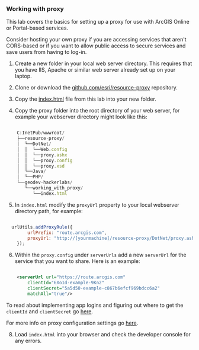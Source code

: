 ### Working with proxy

This lab covers the basics for setting up a proxy for use with ArcGIS Online or Portal-based services.

Consider hosting your own proxy if you are accessing services that aren't CORS-based or if you want to
allow public access to secure services and save users from having to log-in.

1. Create a new folder in your local web server directory. This requires that you have IIS, Apache or similar web server
already set up on your laptop.

2. Clone or download the [github.com/esri/resource-proxy](https://github.com/Esri/resource-proxy) repository.

3. Copy the [index.html](index.html) file from this lab into your new folder. 

4. Copy the proxy folder into the root directory of your web server, for example your webserver
directory might look like this:

```javascript

    C:InetPub/wwwroot/
    ├──resource-proxy/
    │  └──DotNet/
    │  │  └──Web.config
    │  │  └──proxy.ashx
    │  │  └──proxy.config
    │  │  └──proxy.xsd
    │  └──Java/
    │  └──PHP/  
    └──geodev-hackerlabs/
       └──working_with_proxy/
          └──index.html

```

5. In `index.html` modify the `proxyUrl` property to your local webserver directory path, for example:
 

```javascript

  urlUtils.addProxyRule({
        urlPrefix: "route.arcgis.com",
        proxyUrl: "http://[yourmachine]/resource-proxy/DotNet/proxy.ashx"
    });

```

6. Within the `proxy.config` under `serverUrls` add a new `serverUrl` for the service that you want to share. Here is an example:


```xml

	<serverUrl url="https://route.arcgis.com"
        clientId="6Xo1d-example-9Kn2"
        clientSecret="5a5d50-example-c867b6efcf969bdcc6a2"
        matchAll="true"/>

```

To read about implementing app logins and figuring out where to get the `clientId` and `clientSecret` go [here](https://developers.arcgis.com/authentication/accessing-arcgis-online-services/).

For more info on proxy configuration settings go [here](https://github.com/Esri/resource-proxy/blob/master/README.md#proxy-configuration-settings).

8. Load `index.html` into your browser and check the developer console for any errors.